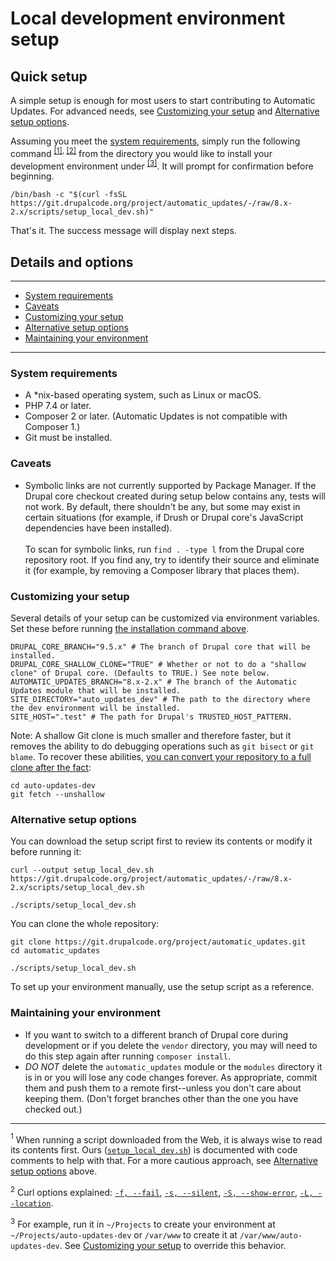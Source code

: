 # Local development environment setup

## Quick setup

A simple setup is enough for most users to start contributing to Automatic Updates. For advanced needs, see [Customizing your setup](#customizing-your-setup) and [Alternative setup options](#alternative-setup-options).

Assuming you meet the [system requirements](#system-requirements), simply run the following command <sup>[[1]](#footnote-1), [[2]](#footnote-2)</sup> from the directory you would like to install your development environment under <sup>[[3]](#footnote-3)</sup>. It will prompt for confirmation before beginning.

```shell
/bin/bash -c "$(curl -fsSL https://git.drupalcode.org/project/automatic_updates/-/raw/8.x-2.x/scripts/setup_local_dev.sh)"
```

That's it. The success message will display next steps.

## Details and options

---

* [System requirements](#system-requirements)
* [Caveats](#caveats)
* [Customizing your setup](#customizing-your-setup)
* [Alternative setup options](#alternative-setup-options)
* [Maintaining your environment](#maintaining-your-environment)

---

### System requirements
* A *nix-based operating system, such as Linux or macOS.
* PHP 7.4 or later.
* Composer 2 or later. (Automatic Updates is not compatible with Composer 1.)
* Git must be installed.

### Caveats
* Symbolic links are not currently supported by Package Manager. If the Drupal core checkout created during setup below contains any, tests will not work. By default, there shouldn't be any, but some may exist in certain situations (for example, if Drush or Drupal core's JavaScript dependencies have been installed).<br>
  <br>
  To scan for symbolic links, run `find . -type l` from the Drupal core repository root. If you find any, try to identify their source and eliminate it (for example, by removing a Composer library that places them).

### Customizing your setup
Several details of your setup can be customized via environment variables. Set these before running [the installation command above](#local-development-environment-setup).

```shell
DRUPAL_CORE_BRANCH="9.5.x" # The branch of Drupal core that will be installed.
DRUPAL_CORE_SHALLOW_CLONE="TRUE" # Whether or not to do a "shallow clone" of Drupal core. (Defaults to TRUE.) See note below.
AUTOMATIC_UPDATES_BRANCH="8.x-2.x" # The branch of the Automatic Updates module that will be installed.
SITE_DIRECTORY="auto_updates_dev" # The path to the directory where the dev environment will be installed.
SITE_HOST=".test" # The path for Drupal's TRUSTED_HOST_PATTERN.
```

Note: A shallow Git clone is much smaller and therefore faster, but it removes the ability to do debugging operations such as `git bisect` or `git blame`. To recover these abilities, [you can convert your repository to a full clone after the fact](https://stackoverflow.com/questions/6802145/how-to-convert-a-git-shallow-clone-to-a-full-clone):

```shell
cd auto-updates-dev
git fetch --unshallow
```

### Alternative setup options
You can download the setup script first to review its contents or modify it before running it:

```shell
curl --output setup_local_dev.sh https://git.drupalcode.org/project/automatic_updates/-/raw/8.x-2.x/scripts/setup_local_dev.sh

./scripts/setup_local_dev.sh
```

You can clone the whole repository:

```shell
git clone https://git.drupalcode.org/project/automatic_updates.git
cd automatic_updates

./scripts/setup_local_dev.sh
```

To set up your environment manually, use the setup script as a reference.

### Maintaining your environment

* If you want to switch to a different branch of Drupal core during development or if you delete the `vendor` directory, you may will need to do this step again after running `composer install`.
* _DO NOT_ delete the `automatic_updates` module or the `modules` directory it is in or you will lose any code changes forever. As appropriate, commit them and push them to a remote first--unless you don't care about keeping them. (Don't forget branches other than the one you have checked out.)

---

<a name="footnote-1"><sup>1</sup></a> When running a script downloaded from the Web, it is always wise to read its contents first. Ours ([`setup_local_dev.sh`](https://git.drupalcode.org/project/automatic_updates/-/raw/8.x-2.x/scripts/setup_local_dev.sh)) is documented with code comments to help with that. For a more cautious approach, see [Alternative setup options](#alternative-setup-options) above.

<a name="footnote-2"><sup>2</sup></a> Curl options explained:
[`-f, --fail`](https://curl.se/docs/manpage.html#-f),
[`-s, --silent`](https://curl.se/docs/manpage.html#-s),
[`-S, --show-error`](https://curl.se/docs/manpage.html#-S),
[`-L, --location`](https://curl.se/docs/manpage.html#-L).

<a name="footnote-3"><sup>3</sup></a> For example, run it in `~/Projects` to create your environment at `~/Projects/auto-updates-dev` or `/var/www` to create it at `/var/www/auto-updates-dev`. See [Customizing your setup](#customizing-your-setup) to override this behavior.
